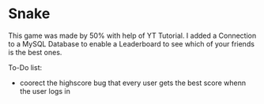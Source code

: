 # Snake
This game was made  by 50% with help of YT Tutorial. I added a Connection to a MySQL Database to enable a Leaderboard to see which of your friends is the best ones.

To-Do list:

- coorect the highscore bug that every user gets the best score whenn the user logs in
